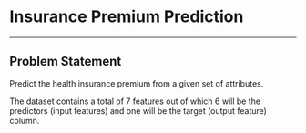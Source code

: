 # Insurance Premium Prediction

---

## Problem Statement
Predict the health insurance premium from a given set of attributes. 

The dataset contains a total of 7 features out of which 6 will be the predictors (input features) and one will be the target (output feature) column.


